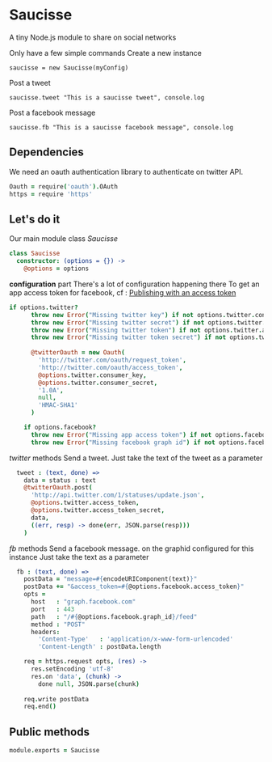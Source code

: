 Saucisse
========
A tiny Node.js module to share on social networks

Only have a few simple commands
Create a new instance 

`saucisse = new Saucisse(myConfig)`

Post a tweet

`saucisse.tweet "This is a saucisse tweet", console.log`

Post a facebook message

`saucisse.fb "This is a saucisse facebook message", console.log`


Dependencies
------------
We need an oauth authentication library to authenticate on twitter API.

```coffeescript
Oauth = require('oauth').OAuth
https = require 'https'
```

Let's do it
-----------
Our main module class *Saucisse*

```coffeescript
class Saucisse
  constructor: (options = {}) ->
    @options = options
```

**configuration** part
There's a lot of configuration happening there
To get an app access token for facebook, cf : [Publishing with an access token](https://developers.facebook.com/docs/opengraph/howtos/publishing-with-app-token/)

```coffeescript
if options.twitter?
      throw new Error("Missing twitter key") if not options.twitter.consumer_key?
      throw new Error("Missing twitter secret") if not options.twitter.consumer_secret?
      throw new Error("Missing twitter token") if not options.twitter.access_token?
      throw new Error("Missing twitter token secret") if not options.twitter.access_token_secret?
      
      @twitterOauth = new Oauth(
        'http://twitter.com/oauth/request_token',
        'http://twitter.com/oauth/access_token',
        @options.twitter.consumer_key,
        @options.twitter.consumer_secret, 
        '1.0A',
        null,
        'HMAC-SHA1'
      )

    if options.facebook?
      throw new Error("Missing app access token") if not options.facebook.access_token?
      throw new Error("Missing facebook graph id") if not options.facebook.graph_id?

```
*twitter* methods
Send a tweet.
Just take the text of the tweet as a parameter

```coffeescript
  tweet : (text, done) =>
    data = status : text
    @twitterOauth.post(
      'http://api.twitter.com/1/statuses/update.json', 
      @options.twitter.access_token,
      @options.twitter.access_token_secret,
      data,
      ((err, resp) -> done(err, JSON.parse(resp)))
    )
```


*fb* methods
Send a facebook message. on the graphid configured for this instance
Just take the text as a parameter

```coffeescript
  fb : (text, done) =>
    postData = "message=#{encodeURIComponent(text)}"
    postData += "&access_token=#{@options.facebook.access_token}"
    opts = 
      host   : "graph.facebook.com"
      port   : 443 
      path   : "/#{@options.facebook.graph_id}/feed"
      method : "POST"
      headers:
        'Content-Type'   : 'application/x-www-form-urlencoded'
        'Content-Length' : postData.length

    req = https.request opts, (res) ->
      res.setEncoding 'utf-8'
      res.on 'data', (chunk) ->
        done null, JSON.parse(chunk)
   
    req.write postData
    req.end()
```



Public methods
---------------

```coffeescript
module.exports = Saucisse
```

